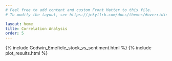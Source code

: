 ```yaml
---
# Feel free to add content and custom Front Matter to this file.
# To modify the layout, see https://jekyllrb.com/docs/themes/#overriding-theme-defaults

layout: home
title: Correlation Analysis
order: 5
---
```

{% include Godwin_Emefiele_stock_vs_sentiment.html %}
{% include plot_results.html %}

